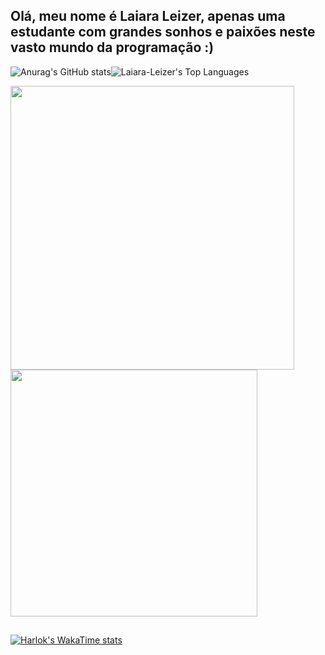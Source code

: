 
## Olá, meu nome é Laiara Leizer, apenas uma estudante com grandes sonhos e paixões neste vasto mundo da programação :)

![Anurag's GitHub stats](https://github-readme-stats.vercel.app/api?username=Laiara-Leizer&show_icons=true&theme=radical&card_width=452)![Laiara-Leizer's Top Languages](https://github-readme-stats.vercel.app/api/top-langs/?username=Laiara-Leizer&theme=radical&show_icons=true&hide_border=true&layout=compact&locale=pt-br&card_width=300)



<a href="https://github.com/Laiara-Leizer/github-readme-stats">
  <img width=454 align="center" src="https://github-readme-stats.vercel.app/api?username=Laiara-Leizer&theme=radical&show_icons=true&hide_border=false&layout=compact&locale=pt-br" /> <img width=395 align="center" src="https://github-readme-stats.vercel.app/api/top-langs?username=Laiara-Leizer&theme=radical&show_icons=true&hide_border=false&layout=compact&locale=pt-br" />
</a>
<a href="https://github.com/Laiara-Leizer/convoychat">
  
</a>

##





<!--START_SECTION:waka-->

[![Harlok's WakaTime stats](https://github-readme-stats.vercel.app/api/wakatime?username=Laiara)](https://github.com/Laiara-Leizer/github-readme-stats)

<!--END_SECTION:waka-->

##
<!--Card-->
<!--![Laiara-Leizer's Streak](https://github-readme-streak-stats.herokuapp.com/?user=Laiara-Leizer&theme=react&hide_border=true)-->







<!--Jogo da cobrinha
<picture>
  <source media="(prefers-color-scheme: dark)" srcset="https://raw.githubusercontent.com/Laiara-Leizer/Laiara-Leizer/output/github-contribution-grid-snake-dark.svg">
  <source media="(prefers-color-scheme: light)" srcset="https://raw.githubusercontent.com/Laiara-Leizer/Laiara-Leizer/output/github-contribution-grid-snake.svg">
  <img alt="github contribution grid snake animation" src="https://raw.githubusercontent.com/Laiara-Leizer/Laiara-Leizer/output/github-contribution-grid-snake.svg">
</picture>


##
;

-->










<!--
Pessoal que veio atrás do **Github Stats:** a API provavelmente saiu do ar nesse período,
mas você pode adicionar a sua própria, seguindo esse [tutorial](https://github.com/anuraghazra/github-readme-stats/blob/master/readme.md#deploy-on-your-own-vercel-instance)

<div style="display: inline_block"><br>
  <img align="center" alt="Rafa-Js" height="30" width="40" src="https://raw.githubusercontent.com/devicons/devicon/master/icons/javascript/javascript-plain.svg">
  <img align="center" alt="Rafa-Ts" height="30" width="40" src="https://raw.githubusercontent.com/devicons/devicon/master/icons/typescript/typescript-plain.svg">
  <img align="center" alt="Rafa-React" height="30" width="40" src="https://raw.githubusercontent.com/devicons/devicon/master/icons/react/react-original.svg">
  <img align="center" alt="Rafa-HTML" height="30" width="40" src="https://raw.githubusercontent.com/devicons/devicon/master/icons/html5/html5-original.svg">
  <img align="center" alt="Rafa-CSS" height="30" width="40" src="https://raw.githubusercontent.com/devicons/devicon/master/icons/css3/css3-original.svg">
  <img align="center" alt="Rafa-Python" height="30" width="40" src="https://raw.githubusercontent.com/devicons/devicon/master/icons/python/python-original.svg">
  <img align="center" alt="Rafa-Csharp" height="30" width="40" src="https://raw.githubusercontent.com/devicons/devicon/master/icons/csharp/csharp-original.svg">
</div>

  ##
 
<div> 
  <a href="https://www.youtube.com/channel/UC_-uuuZbY0AAt9CViNzvc-Q" target="_blank"><img src="https://img.shields.io/badge/YouTube-FF0000?style=for-the-badge&logo=youtube&logoColor=white" target="_blank"></a>
  <a href="https://instagram.com/Laiara-Leizer" target="_blank"><img src="https://img.shields.io/badge/-Instagram-%23E4405F?style=for-the-badge&logo=instagram&logoColor=white" target="_blank"></a>
 	<a href="https://www.twitch.tv/Laiara-Leizeri" target="_blank"><img src="https://img.shields.io/badge/Twitch-9146FF?style=for-the-badge&logo=twitch&logoColor=white" target="_blank"></a>
 <a href="https://discord.gg/wagxzStdcR" target="_blank"><img src="https://img.shields.io/badge/Discord-7289DA?style=for-the-badge&logo=discord&logoColor=white" target="_blank"></a> 
  <a href = "mailto:contatoLaiara-Leizer@gmail.com"><img src="https://img.shields.io/badge/-Gmail-%23333?style=for-the-badge&logo=gmail&logoColor=white" target="_blank"></a>
  <a href="https://www.linkedin.com/in/rafaella-ballerini-45875016a" target="_blank"><img src="https://img.shields.io/badge/-LinkedIn-%230077B5?style=for-the-badge&logo=linkedin&logoColor=white" target="_blank"></a> 
  
</div>




 --> 


<!--
# Hi there 👋

🔭 I'm currently studying at a technical school and my course is IT. I learn front-end, back-end and database.

💻 Some of the languages ​​and items I study:

   * Front-end: HTML, CSS, JavaScript.

   * Frameworks/libraries: Angular.js, React, Bootstrap.

   * Back-end: Node.js, JavaScript, Java.
   
   * Database: MongoDB, MySQL

🌱 Besides, I'm learning from courses, like udemy and going to lectures when not doing school work.

👯 I'm mainly looking to intern with front-end, but if there's a vacancy in another area I'm willing to do my best 😊.

📫 How to contact me:
   Linkedin: https://www.linkedin.com/in/laiara-leizer-30b18a318/ or
   Email: laiaraleizer06@gmail.com
   
⚡ Fun fact: Without being in the IT area, I would follow the police area, like the army or something like that.
-->
